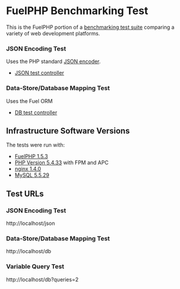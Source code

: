 # FuelPHP Benchmarking Test

This is the FuelPHP portion of a [benchmarking test suite](../) comparing a variety of web development platforms.

### JSON Encoding Test
Uses the PHP standard [JSON encoder](http://www.php.net/manual/en/function.json-encode.php).

* [JSON test controller](fuel/app/classes/controller/bench.php)


### Data-Store/Database Mapping Test
Uses the Fuel ORM

* [DB test controller](fuel/app/classes/controller/bench.php)


## Infrastructure Software Versions
The tests were run with:

* [FuelPHP 1.5.3](http://fuelphp.com/)
* [PHP Version 5.4.33](http://www.php.net/) with FPM and APC
* [nginx 1.4.0](http://nginx.org/)
* [MySQL 5.5.29](https://dev.mysql.com/)

## Test URLs
### JSON Encoding Test

http://localhost/json

### Data-Store/Database Mapping Test

http://localhost/db

### Variable Query Test
    
http://localhost/db?queries=2
